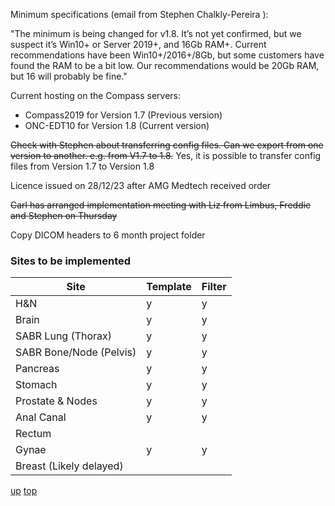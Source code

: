 
Minimum specifications (email from Stephen Chalkly-Pereira ):

"The minimum is being changed for v1.8. It’s not yet confirmed, but we suspect it’s Win10+ or Server 2019+, and 16Gb RAM+. Current recommendations have been Win10+/2016+/8Gb, but some customers have found the RAM to be a bit low. Our recommendations would be 20Gb RAM, but 16 will probably be fine."

Current hosting on the Compass servers:

- Compass2019 for Version 1.7 (Previous version)
- ONC-EDT10 for Version 1.8 (Current version)

~~Check with Stephen about transferring config files. Can we export from one version to another. e.g. from V1.7 to 1.8.~~ Yes, it is possible to transfer config files from Version 1.7 to Version 1.8

Licence issued on 28/12/23 after AMG Medtech received order

~~Carl has arranged implementation meeting with Liz from Limbus, Freddie and Stephen on Thursday~~

Copy DICOM headers to 6 month project folder

### Sites to be implemented
| Site | Template | Filter |
| ---- | ---- | ---- |
| H&N | y | y |
| Brain | y | y |
| SABR Lung (Thorax) | y | y |
| SABR Bone/Node (Pelvis) | y | y |
| Pancreas | y | y |
| Stomach | y | y |
| Prostate & Nodes | y | y |
| Anal Canal | y | y |
| Rectum |  |  |
| Gynae | y | y |
| Breast (Likely delayed) |  |  |

[up](README.md)
[top](../README.md)
